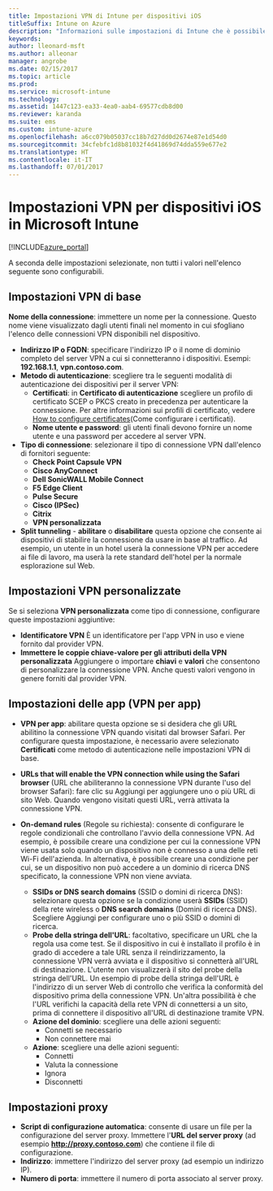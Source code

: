 ```yaml
---
title: Impostazioni VPN di Intune per dispositivi iOS
titleSuffix: Intune on Azure
description: "Informazioni sulle impostazioni di Intune che è possibile usare per configurare le connessioni VPN nei dispositivi iOS.\""
keywords: 
author: lleonard-msft
ms.author: alleonar
manager: angrobe
ms.date: 02/15/2017
ms.topic: article
ms.prod: 
ms.service: microsoft-intune
ms.technology: 
ms.assetid: 1447c123-ea33-4ea0-aab4-69577cdb8d00
ms.reviewer: karanda
ms.suite: ems
ms.custom: intune-azure
ms.openlocfilehash: a6cc079b05037cc18b7d27dd0d2674e87e1d54d0
ms.sourcegitcommit: 34cfebfc1d8b81032f4d41869d74dda559e677e2
ms.translationtype: HT
ms.contentlocale: it-IT
ms.lasthandoff: 07/01/2017
---
```

# <a name="vpn-settings-for-ios-devices-in-microsoft-intune"></a>Impostazioni VPN per dispositivi iOS in Microsoft Intune

[!INCLUDE[azure_portal](./includes/azure_portal.md)]

A seconda delle impostazioni selezionate, non tutti i valori nell'elenco seguente sono configurabili.

## <a name="base-vpn-settings"></a>Impostazioni VPN di base


**Nome della connessione**: immettere un nome per la connessione. Questo nome viene visualizzato dagli utenti finali nel momento in cui sfogliano l'elenco delle connessioni VPN disponibili nel dispositivo.
- **Indirizzo IP o FQDN**: specificare l'indirizzo IP o il nome di dominio completo del server VPN a cui si connetteranno i dispositivi. Esempi: **192.168.1.1**, **vpn.contoso.com**.
- **Metodo di autenticazione**: scegliere tra le seguenti modalità di autenticazione dei dispositivi per il server VPN:
    - **Certificati**: in **Certificato di autenticazione** scegliere un profilo di certificato SCEP o PKCS creato in precedenza per autenticare la connessione. Per altre informazioni sui profili di certificato, vedere [How to configure certificates](certificates-configure.md)(Come configurare i certificati).
    - **Nome utente e password**: gli utenti finali devono fornire un nome utente e una password per accedere al server VPN.
- **Tipo di connessione**: selezionare il tipo di connessione VPN dall'elenco di fornitori seguente:
    - **Check Point Capsule VPN**
    - **Cisco AnyConnect**
    - **Dell SonicWALL Mobile Connect**
    - **F5 Edge Client**
    - **Pulse Secure**
    - **Cisco (IPSec)**
    - **Citrix**
    - **VPN personalizzata**
- **Split tunneling** - **abilitare** o **disabilitare** questa opzione che consente ai dispositivi di stabilire la connessione da usare in base al traffico. Ad esempio, un utente in un hotel userà la connessione VPN per accedere ai file di lavoro, ma userà la rete standard dell'hotel per la normale esplorazione sul Web.


## <a name="custom-vpn-settings"></a>Impostazioni VPN personalizzate

Se si seleziona **VPN personalizzata** come tipo di connessione, configurare queste impostazioni aggiuntive:

- **Identificatore VPN** È un identificatore per l'app VPN in uso e viene fornito dal provider VPN.
- **Immettere le coppie chiave-valore per gli attributi della VPN personalizzata** Aggiungere o importare **chiavi** e **valori** che consentono di personalizzare la connessione VPN. Anche questi valori vengono in genere forniti dal provider VPN.

## <a name="apps-per-app-vpn-settings"></a>Impostazioni delle app (VPN per app)

- **VPN per app**: abilitare questa opzione se si desidera che gli URL abilitino la connessione VPN quando visitati dal browser Safari. Per configurare questa impostazione, è necessario avere selezionato **Certificati** come metodo di autenticazione nelle impostazioni VPN di base.
- **URLs that will enable the VPN connection while using the Safari browser** (URL che abiliteranno la connessione VPN durante l'uso del browser Safari): fare clic su Aggiungi per aggiungere uno o più URL di sito Web. Quando vengono visitati questi URL, verrà attivata la connessione VPN.

- **On-demand rules** (Regole su richiesta): consente di configurare le regole condizionali che controllano l'avvio della connessione VPN. Ad esempio, è possibile creare una condizione per cui la connessione VPN viene usata solo quando un dispositivo non è connesso a una delle reti Wi-Fi dell'azienda. In alternativa, è possibile creare una condizione per cui, se un dispositivo non può accedere a un dominio di ricerca DNS specificato, la connessione VPN non viene avviata.

    - **SSIDs or DNS search domains** (SSID o domini di ricerca DNS): selezionare questa opzione se la condizione userà **SSIDs** (SSID) della rete wireless o **DNS search domains** (Domini di ricerca DNS). Scegliere Aggiungi per configurare uno o più SSID o domini di ricerca.
    - **Probe della stringa dell'URL**: facoltativo, specificare un URL che la regola usa come test. Se il dispositivo in cui è installato il profilo è in grado di accedere a tale URL senza il reindirizzamento, la connessione VPN verrà avviata e il dispositivo si connetterà all'URL di destinazione. L'utente non visualizzerà il sito del probe della stringa dell'URL. Un esempio di probe della stringa dell'URL è l'indirizzo di un server Web di controllo che verifica la conformità del dispositivo prima della connessione VPN. Un'altra possibilità è che l'URL verifichi la capacità della rete VPN di connettersi a un sito, prima di connettere il dispositivo all'URL di destinazione tramite VPN.
    - **Azione del dominio**: scegliere una delle azioni seguenti:
        - Connetti se necessario 
        - Non connettere mai 
    - **Azione**: scegliere una delle azioni seguenti:
        - Connetti 
        - Valuta la connessione 
        - Ignora 
        - Disconnetti 


## <a name="proxy-settings"></a>Impostazioni proxy

- **Script di configurazione automatica**: consente di usare un file per la configurazione del server proxy. Immettere l'**URL del server proxy** (ad esempio **http://proxy.contoso.com**) che contiene il file di configurazione.
- **Indirizzo**: immettere l'indirizzo del server proxy (ad esempio un indirizzo IP).
- **Numero di porta**: immettere il numero di porta associato al server proxy.
